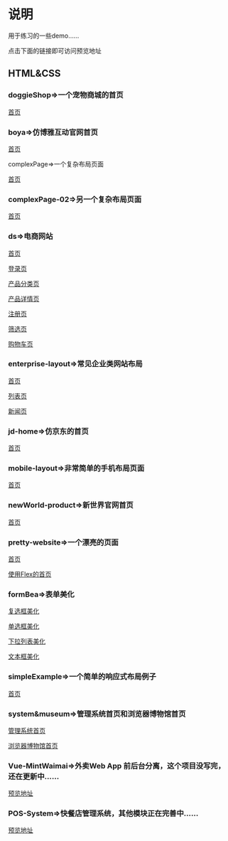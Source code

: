 # 说明
用于练习的一些demo……

点击下面的链接即可访问预览地址

## HTML&CSS

### doggieShop=>一个宠物商城的首页

[首页](<https://thhelq.github.io/demos/html%26css/doggieShop/index.html>)

### boya=>仿博雅互动官网首页

[首页](<https://thhelq.github.io/demos/html%26css/boya/index.html>)

complexPage=>一个复杂布局页面

[首页](<https://thhelq.github.io/demos/html%26css/complexPage/index.html>)

### complexPage-02=>另一个复杂布局页面 
[首页](<https://thhelq.github.io/demos/html%26css/complexPage-02/index.html>)

### ds=>电商网站
[首页](<https://thhelq.github.io/demos/html%26css/ds/index.html>)

[登录页](<https://thhelq.github.io/demos/html%26css/ds/login.html>)

[产品分类页](<https://thhelq.github.io/demos/html%26css/ds/productClass.html>)

[产品详情页](<https://thhelq.github.io/demos/html%26css/ds/productIntro.html>)

[注册页](<https://thhelq.github.io/demos/html%26css/ds/register.html>)

[筛选页](<https://thhelq.github.io/demos/html%26css/ds/screen.html>)

[购物车页](<https://thhelq.github.io/demos/html%26css/ds/shopCart.html>)

### enterprise-layout=>常见企业类网站布局
[首页](<https://thhelq.github.io/demos/html%26css/enterprise-layout/index.html>)

[列表页](<https://thhelq.github.io/demos/html%26css/enterprise-layout/list.html>)

[新闻页](<https://thhelq.github.io/demos/html%26css/enterprise-layout/news.html>)

### jd-home=>仿京东的首页
[首页](<https://thhelq.github.io/demos/html%26css/jd-home/index.html>)

### mobile-layout=>非常简单的手机布局页面
[首页](<https://thhelq.github.io/demos/html%26css/mobile-layout/index.html>)

### newWorld-product=>新世界官网首页

[首页](<https://thhelq.github.io/demos/html%26css/newWorld-product/index.html>)

### pretty-website=>一个漂亮的页面 

[首页](<https://thhelq.github.io/demos/html%26css/pretty-website/index.html>)

[使用Flex的首页](<https://thhelq.github.io/demos/html%26css/pretty-website/flex.html>)

### formBea=>表单美化

[复选框美化](<https://thhelq.github.io/demos/html%26css/formBea/checkbox/checkbox.html>)

[单选框美化](<https://thhelq.github.io/demos/html%26css/formBea/radio/radio.html>)

[下拉列表美化](<https://thhelq.github.io/demos/html%26css/formBea/select/select.html>)

[文本框美化](<https://thhelq.github.io/demos/html%26css/formBea/textbox/text.html>)

### simpleExample=>一个简单的响应式布局例子
[首页](<https://thhelq.github.io/demos/bootstrap/simpleExample/response-example.html>)

### system&museum=>管理系统首页和浏览器博物馆首页
[管理系统首页](<https://thhelq.github.io/demos/bootstrap/system%26museum/system-index.html>)

[浏览器博物馆首页](<https://thhelq.github.io/demos/bootstrap/system%26museum/browseMuseum.html>)

### Vue-MintWaimai=>外卖Web App 前后台分离，这个项目没写完，还在更新中……
[预览地址](<https://thhelq.github.io/Vue-MintWaimai>)

### POS-System=>快餐店管理系统，其他模块正在完善中……
[预览地址](<https://thhelq.github.io/POS-System>)





